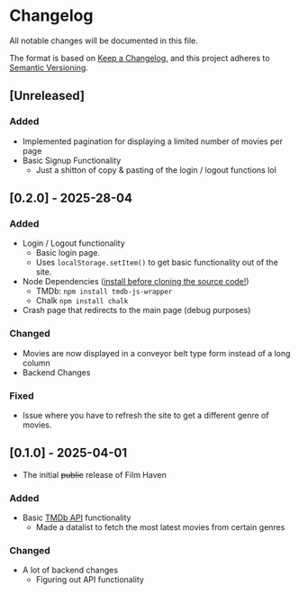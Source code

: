 # Changelog
All notable changes will be documented in this file.

The format is based on [Keep a Changelog](https://keepachangelog.com/en/1.0.0/),
and this project adheres to [Semantic Versioning](https://semver.org/spec/v2.0.0.html).

## [Unreleased]
### Added
- Implemented pagination for displaying a limited number of movies per page
- Basic Signup Functionality
    - Just a shitton of copy & pasting of the login / logout functions lol
    
## [0.2.0] - 2025-28-04
### Added
- Login / Logout functionality
    - Basic login page.
    - Uses ``localStorage.setItem()`` to get basic functionality out of the site.
- Node Dependencies ([install before cloning the source code!](https://nodejs.org/en/download))
    - TMDb: ``npm install tmdb-js-wrapper``
    - Chalk ``npm install chalk``
- Crash page that redirects to the main page (debug purposes)
### Changed
- Movies are now displayed in a conveyor belt type form instead of a long column
- Backend Changes
### Fixed
-  Issue where you have to refresh the site to get a different genre of movies.

## [0.1.0] - 2025-04-01
- The initial ~~public~~ release of Film Haven
### Added
- Basic [TMDb API](https://developer.themoviedb.org/docs/getting-started) functionality
    - Made a datalist to fetch the most latest movies from certain genres
### Changed
- A lot of backend changes
    - Figuring out API functionality

